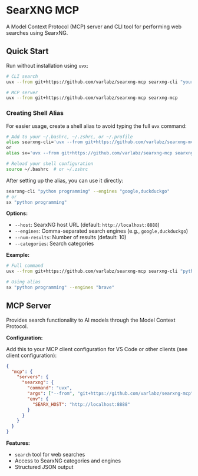 # SearXNG MCP

A Model Context Protocol (MCP) server and CLI tool for performing web searches using SearxNG.

## Quick Start

Run without installation using `uvx`:

```bash
# CLI search
uvx --from git+https://github.com/varlabz/searxng-mcp searxng-cli "your search query"

# MCP server
uvx --from git+https://github.com/varlabz/searxng-mcp searxng-mcp
```

### Creating Shell Alias

For easier usage, create a shell alias to avoid typing the full `uvx` command:

```bash
# Add to your ~/.bashrc, ~/.zshrc, or ~/.profile
alias searxng-cli='uvx --from git+https://github.com/varlabz/searxng-mcp searxng-cli'
or
alias sx='uvx --from git+https://github.com/varlabz/searxng-mcp searxng-cli --engines "google,duckduckgo" '

# Reload your shell configuration
source ~/.bashrc  # or ~/.zshrc
```

After setting up the alias, you can use it directly:

```bash
searxng-cli "python programming" --engines "google,duckduckgo"
# or
sx "python programming" 
```

**Options:**
- `--host`: SearxNG host URL (default: `http://localhost:8888`)
- `--engines`: Comma-separated search engines (e.g., `google,duckduckgo`)
- `--num-results`: Number of results (default: 10)
- `--categories`: Search categories

**Example:**
```bash
# Full command
uvx --from git+https://github.com/varlabz/searxng-mcp searxng-cli "python programming" --engines "google,duckduckgo"

# Using alias
sx "python programming" --engines "brave"
```

## MCP Server

Provides search functionality to AI models through the Model Context Protocol.

**Configuration:**

Add this to your MCP client configuration for VS Code or other clients (see client configuration):

```json
{
  "mcp": {
    "servers": {
      "searxng": {
        "command": "uvx",
        "args": ["--from", "git+https://github.com/varlabz/searxng-mcp", "searxng-mcp"],
        "env": {
          "SEARX_HOST": "http://localhost:8888"
        }
      }
    }
  }
}
```

**Features:**
- `search` tool for web searches
- Access to SearxNG categories and engines
- Structured JSON output
